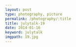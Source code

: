 ```yaml
---
layout: post
type: photography, picture
permalink: /photography/:title
title: julytalk-19
date: 2014-01-16
keyword: julytalk
imgpath: 19.jpg
---
```



